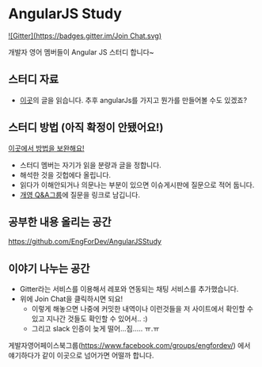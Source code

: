 AngularJS Study
==============

[![Gitter](https://badges.gitter.im/Join Chat.svg)](https://gitter.im/EngForDev/AngularJSStudy?utm_source=badge&utm_medium=badge&utm_campaign=pr-badge&utm_content=badge)

개발자 영어 멤버들이 Angular JS 스터디 합니다~ 

## 스터디 자료

- [이곳](https://thinkster.io/angulartutorial/a-better-way-to-learn-angularjs/)의 글을 읽습니다.
추후 angularJs를 가지고 뭔가를 만들어볼 수도 있겠죠?

## 스터디 방법 (아직 확정이 안됐어요!)

[이곳에서 방법을 보완해요!](http://goo.gl/1SDMWh)

- 스터디 멤버는 자기가 읽을 분량과 글을 정합니다. 
- 해석한 것을 깃헙에다 올립니다.
- 읽다가 이해안되거나 의문나는 부분이 있으면 이슈게시판에 질문으로 적어 둡니다. 
- [개영 Q&A그룹](https://www.facebook.com/groups/engfordevqa/)에 질문을 링크로 남깁니다.

## 공부한 내용 올리는 공간

https://github.com/EngForDev/AngularJSStudy

## 이야기 나누는 공간
* Gitter라는 서비스를 이용해서 레포와 연동되는 채팅 서비스를 추가했습니다. 
* 위에 Join Chat을 클릭하시면 되요!
  * 이렇게 해놓으면 나중에 커밋한 내역이나 이런것들을 저 사이트에서 확인할 수 있고 지나간 것들도 확인할 수 있어서.. :)
  * 그리고 slack 인증이 늦게 떨어...짐..... ㅠ.ㅠ

게발자영어페이스북그룹(https://www.facebook.com/groups/engfordev/) 에서 얘기하다가 같이 이곳으로 넘어가면 어떨까 합니다. 


